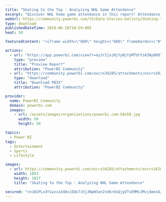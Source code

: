 ```yaml
---
title: "Skating to the Top : Analyzing NHL Game Attendance"
excerpt: "Discover NHL home game attendance in this report! Attendance has been increasing overall but take a look to see who leads the pack and who is"
webUrl: https://community.powerbi.com/t5/Data-Stories-Gallery/Skating-to-the-Top-Analyzing-NHL-Game-Attendance/m-p/725581
type: download
publishedDateTime: 2019-06-26T18:59:00Z
heat: 50

featuredContent: "<iframe width=\"800\" height=\"600\" frameborder=\"0\" src=\"https://app.powerbi.com/view?r=eyJrIjoiNjYyNjYyMTUtYzA3Ny00OTlhLWFjMGYtYmI3ZmE3MzE5MTczIiwidCI6ImQyOGMxMDVhLWI3N2ItNDA3Yy04YjBjLTFhNmYyZDNhZDg5MCIsImMiOjZ9\"></iframe>"

actions:
  - url: "https://app.powerbi.com/view?r=eyJrIjoiNjYyNjYyMTUtYzA3Ny00OTlhLWFjMGYtYmI3ZmE3MzE5MTczIiwidCI6ImQyOGMxMDVhLWI3N2ItNDA3Yy04YjBjLTFhNmYyZDNhZDg5MCIsImMiOjZ9"
    type: "preview"
    title: "Preview Report"
    attribution: "PowerBI Community"
  - url: "https://community.powerbi.com/oxcrx34285/attachments/oxcrx34285/DataStoriesGallery/2727/2/Skating%20to%20the%20Top.pbix"
    type: "download"
    title: "Download PBIX"
    attribution: "PowerBI Community"

provider:
  name: PowerBI Community
  domain: powerbi.com
  images:
    - url: /assets/images/organizations/powerbi.com-50x50.jpg
      width: 50
      height: 50

topics:
  - Power BI
tags:
  - Entertainment
  - Sports
  - Lifestyle

images:
  - url: https://community.powerbi.com/oxcrx34285/attachments/oxcrx34285/DataStoriesGallery/2727/1/Skating%20to%20the%20Top%20Thumbnail.png
    width: 1853
    height: 1027
    title: "Skating to the Top : Analyzing NHL Game Attendance"

secured: "cniW1PLx4Y1wzca340xiEQo7ihjJNpW3an2sU6rdoQjgVTsEMMc2Mvj4mezA/JSlj7OlI9tbj6zYguCJt4cVHXvJPvbs0d6FmHEpFtQ3cx3+p+diTy8WnQ8SzROLxMwt46IyW8WXsDmvhQ8uZNsSOKCEg9IgRKwCffrCVfH1759i2dzoThdx/Bp57q1Qh5ecmgE8CBxmayh7gYUWSdndazHThNNoQMp+pIoiRwxSGkbVshmAoFk1HVwHPRp+FFsdmYSZ79SfvH2htG85qe4aFhZe0MQK2y+Bb+84U5TEVqTK4yuQZclUnDf6SR+24cOavwkNnJOTTdt8E09Dl/9VzgZ7ZKfbh2gxSSbLlUeiBc/7U9uL1rLvExMNkC3n3GYZUdnNyblprpBvL3FXG/GzmA==;QlJAbCYp0PcxiDmagTI1ag=="
---
```


